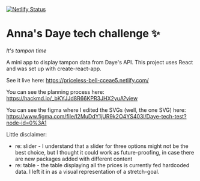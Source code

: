 [![Netlify Status](https://api.netlify.com/api/v1/badges/01f88984-c4c3-41b4-b3bb-665cce0a5d3d/deploy-status)](https://app.netlify.com/sites/priceless-bell-cceae5/deploys)

# Anna's Daye tech challenge :sparkles:
_It's tampon time_

A mini app to display tampon data from Daye's API.
This project uses React and was set up with create-react-app.

See it live here: https://priceless-bell-cceae5.netlify.com/

You can see the planning process here: https://hackmd.io/_bKYJJd8R66KPR3JHX2yuA?view

You can see the figma where I edited the SVGs (well, the one SVG) here: https://www.figma.com/file/I2MuDdY1jUR9k2O4YS403l/Daye-tech-test?node-id=0%3A1

Little disclaimer:
- re: slider - I understand that a slider for three options might not be the best choice, but I thought it could work as future-proofing, in case there are new packages added with different content
- re: table - the table displaying all the prices is currently fed hardcoded data. I left it in as a visual representation of a stretch-goal.
